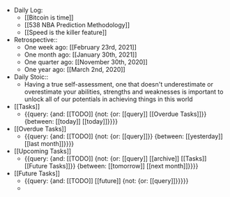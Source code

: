 - Daily Log:
	- [[Bitcoin is time]]
	- [[538 NBA Prediction Methodology]]
	- [[Speed is the killer feature]] 
- Retrospective::
    - One week ago: [[February 23rd, 2021]] 
    - One month ago: [[January 30th, 2021]]
    - One quarter ago: [[November 30th, 2020]]
    - One year ago: [[March 2nd, 2020]]
- Daily Stoic::
    - Having a true self-assessment, one that doesn't underestimate or overestimate your abilities, strengths and weaknesses is important to unlock all of our potentials in achieving things in this world
- [[Tasks]]
    - {{query: {and: [[TODO]] {not: {or: [[query]] [[Overdue Tasks]]}} {between: [[today]] [[today]]}}}}
- [[Overdue Tasks]]
    - {{query: {and: [[TODO]] {not: {or: [[query]]}} {between: [[yesterday]] [[last month]]}}}}
- [[Upcoming Tasks]]
    - {{query: {and: [[TODO]] {not: {or: [[query]] [[archive]] [[Tasks]] [[Future Tasks]]}} {between: [[tomorrow]] [[next month]]}}}}
- [[Future Tasks]]
    - {{query: {and: [[TODO]] [[future]] {not: {or: [[query]]}}}}}
    - 
